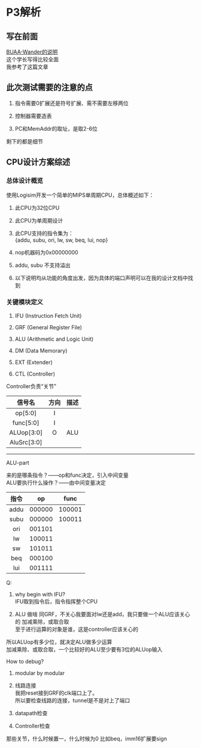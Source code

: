 # P3解析

## 写在前面

[BUAA-Wander的说明](https://www.cnblogs.com/BUAA-Wander/p/11790154.html)  
这个学长写得比较全面  
我参考了这篇文章

## 此次测试需要的注意的点

1. 指令需要0扩展还是符号扩展、需不需要左移两位  

2. 控制器需要造表

3. PC和MemAddr的取址，是取2-6位

剩下的都是细节

## CPU设计方案综述

### 总体设计概览

使用Logisim开发一个简单的MIPS单周期CPU，总体概述如下：

1. 此CPU为32位CPU

2. 此CPU为单周期设计

3. 此CPU支持的指令集为：  
{addu, subu, ori, lw, sw, beq, lui, nop}

4. nop机器码为0x00000000

5. addu, subu 不支持溢出

6. 以下说明均从功能的角度出发，因为具体的端口声明可以在我的设计文档中找到

### 关键模块定义

1. IFU (Instruction Fetch Unit)



2. GRF (General Register File)

3. ALU (Arithmetic and Logic Unit)

4. DM (Data Memorary)

5. EXT (Extender)

6. CTL (Controller)

Controller负责“关节”

|信号名|方向|描述|
|:---:|:---:|:---:|
|op[5:0]|I||
|func[5:0]|I||
|ALUop[3:0]|O|ALU|
|AluSrc[3:0]|||



---

ALU-part

来的是哪条指令？——op和func决定，引入中间变量  
ALU要执行什么操作？——由中间变量决定

|指令|op|func|
|:---:|:---:|:---:|
|addu|000000|100001|
|subu|000000|100011|
|ori|001101||
|lw|100011||
|sw|101011||
|beq|000100||
|lui|001111||



Q:

1. why begin with IFU?  
IFU取到指令后，指令指挥整个CPU

2. ALU 做啥
同GRF，不关心我要面对lw还是add，我只要做一个ALU应该关心的
加减乘除，或取合取  
至于进行运算的对象是谁，这是controller应该关心的

所以ALUop有多少位，就决定ALU做多少运算  
加减乘除、或取合取，一个比较好的ALU至少要有3位的ALUop输入

How to debug?

1. modular by modular

2. 线路连接  
我把reset接到GRF的clk端口上了。  
所以要检查线路的连接，tunnel是不是对上了端口

3. datapath检查

4. Controller检查

那些关节，什么时候置一，什么时候为0
比如beq，imm16扩展要sign
